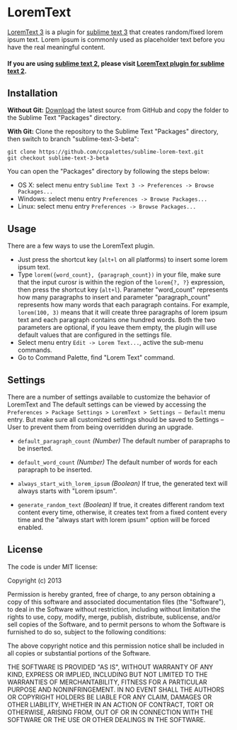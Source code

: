 LoremText
=========
 
[LoremText 3](https://github.com/ccpalettes/sublime-lorem-text/tree/sublime-text-3-beta) is a plugin for
[sublime text 3](http://www.sublimetext.com/3) that creates random/fixed lorem
ipsum text. Lorem ipsum is commonly used as placeholder text before you have the
real meaningful content.

#### If you are using [sublime text 2](http://www.sublimetext.com), please visit [LoremText plugin for sublime text 2](https://github.com/ccpalettes/sublime-lorem-text).

Installation
------------

**Without Git:** [Download](https://github.com/ccpalettes/sublime-lorem-text/archive/sublime-text-3-beta.zip)
the latest source from GitHub and copy the folder to the Sublime Text "Packages"
directory.

**With Git:** Clone the repository to the Sublime Text "Packages" directory,
then switch to branch "sublime-text-3-beta":

    git clone https://github.com/ccpalettes/sublime-lorem-text.git
    git checkout sublime-text-3-beta

You can open the "Packages" directory by following the steps below:

* OS X: select menu entry `Sublime Text 3 -> Preferences -> Browse Packages...`
* Windows: select menu entry `Preferences -> Browse Packages...`
* Linux: select menu entry `Preferences -> Browse Packages...`

Usage
-----

There are a few ways to use the LoremText plugin.

* Just press the shortcut key (`alt+l` on all platforms) to insert some lorem
ipsum text.
* Type `lorem({word_count}, {paragraph_count})` in your file, make sure that the
input curosr is within the region of the `lorem{?, ?}` expression, then press
the shortcut key (`alt+l`). Parameter "word_count" represents how many paragraphs
to insert and parameter "paragraph_count" represents how many words that each
paragraph contains. For example, `lorem(100, 3)` means that it will create three
paragraphs of lorem ipsum text and each paragraph contains one hundred words.
Both the two parameters are optional, if you leave them empty, the plugin will
use default values that are configured in the settings file.
* Select menu entry `Edit -> Lorem Text...`, active the sub-menu commands.
* Go to Command Palette, find "Lorem Text" command.

Settings
--------

There are a number of settings available to customize the behavior of LoremText
and The default settings can be viewed by accessing the `Preferences > Package
Settings > LoremText > Settings – Default` menu entry. But make sure all
customized settings should be saved to Settings – User to prevent them from
being overridden during an upgrade.

- `default_paragraph_count` *(Number)* The default number of parapraphs to be
inserted.

- `default_word_count` *(Number)* The default number of words for each parapraph
to be inserted.

- `always_start_with_lorem_ipsum` *(Boolean)* If true, the generated text will
always starts with "Lorem ipsum".

- `generate_random_text` *(Boolean)* If true, it creates different random text
content every time, otherwise, it creates text from a fixed content every time
and the "always start with lorem ipsum" option will be forced enabled.

License
-------

The code is under MIT license:

Copyright (c) 2013

Permission is hereby granted, free of charge, to any person obtaining a copy of
this software and associated documentation files (the "Software"), to deal in
the Software without restriction, including without limitation the rights to
use, copy, modify, merge, publish, distribute, sublicense, and/or sell copies of
the Software, and to permit persons to whom the Software is furnished to do so,
subject to the following conditions:

The above copyright notice and this permission notice shall be included in all
copies or substantial portions of the Software.

THE SOFTWARE IS PROVIDED "AS IS", WITHOUT WARRANTY OF ANY KIND, EXPRESS OR
IMPLIED, INCLUDING BUT NOT LIMITED TO THE WARRANTIES OF MERCHANTABILITY,
FITNESS FOR A PARTICULAR PURPOSE AND NONINFRINGEMENT. IN NO EVENT SHALL THE
AUTHORS OR COPYRIGHT HOLDERS BE LIABLE FOR ANY CLAIM, DAMAGES OR OTHER
LIABILITY, WHETHER IN AN ACTION OF CONTRACT, TORT OR OTHERWISE, ARISING FROM,
OUT OF OR IN CONNECTION WITH THE SOFTWARE OR THE USE OR OTHER DEALINGS IN THE
SOFTWARE.